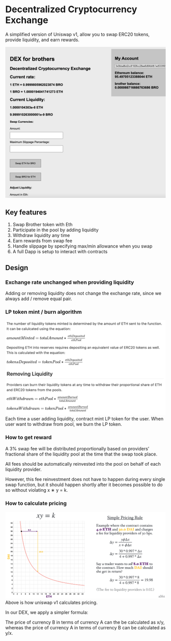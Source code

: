 # Decentralized Cryptocurrency Exchange
A simplified version of Uniswap v1, allow you to swap ERC20 tokens, provide liquidity, and earn rewards.

![demo](imgs/demo.png)
## Key features
1. Swap Brother token with Eth
2. Participate in the pool by adding liquidity
3. Withdraw liquidity any time
4. Earn rewards from swap fee
5. Handle slippage by specifying max/min allowance when you swap
6. A full Dapp is setup to interact with contracts

## Design 
### Exchange rate unchanged when providing liquidity
Adding or removing liquidity does not change the exchange rate, since we always add / remove equal pair.

### LP token mint / burn algorithm
![mint](imgs/mint.png)
Each time a user adding liquidity, contract mint LP token for the user.
When user want to withdraw from pool, we burn the LP token.

### How to get reward
A 3% swap fee will be distributed proportionally based on providers’ fractional share of the liquidity pool at the
time that the swap took place.

All fees should be automatically reinvested into the pool on behalf of each liquidity provider.

However, this fee reinvestment does not have to happen during every single swap function, but it should happen shortly after it becomes possible to do so without violating x ∗ y = k.

### How to calculate pricing
![price](imgs/price.png)
Above is how uniswap v1 calculates pricing.

In our DEX, we apply a simpler formula:

The price of currency B in terms of currency A can the be calculated as x/y, whereas the price of currency A in terms of currency B can be calculated as y/x.



